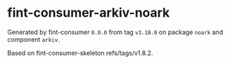 # fint-consumer-arkiv-noark

Generated by fint-consumer `0.0.0` from tag `v3.18.0` on package `noark` and component `arkiv`.

Based on fint-consumer-skeleton refs/tags/v1.8.2.

